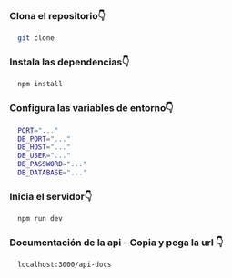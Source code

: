 
### Clona el repositorio👇

```bash
  git clone

```

### Instala las dependencias👇

```bash
  npm install

```

### Configura las variables de entorno👇

```bash
  PORT="..."
  DB_PORT="..."
  DB_HOST="..."
  DB_USER="..."
  DB_PASSWORD="..."
  DB_DATABASE="..."

```

### Inicia el servidor👇

```bash
  npm run dev

```

### Documentación de la api - Copia y pega la url 👇

```bash
  localhost:3000/api-docs

```
